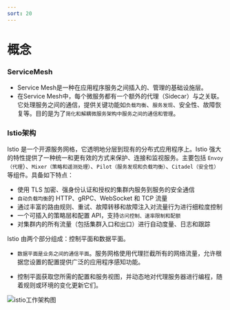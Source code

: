 ```yaml
---
sort: 20
---
```

# 概念

### ServiceMesh

- Service Mesh是一种在应用程序服务之间插入的、管理的基础设施层。 
- 在Service Mesh中，每个微服务都有一个额外的代理（Sidecar）与之关联。它处理服务之间的通信，提供关键功能如`负载均衡`、`服务发现`、安全性、故障恢复等。目的是为了`简化和解耦微服务架构中服务之间的通信和管理`。

###  Istio架构

Istio 是一个开源服务网格，它透明地分层到现有的分布式应用程序上。Istio 强大的特性提供了一种统一和更有效的方式来保护、连接和监视服务。主要包括 `Envoy（代理`）、`Mixer（策略和遥测处理）`、`Pilot（服务发现和负载均衡）`、`Citadel（安全性）`等组件。具备如下特点：

- 使用 TLS 加密、强身份认证和授权的集群内服务到服务的安全通信
- `自动负载均衡`的 HTTP、gRPC、WebSocket 和 TCP 流量
- 通过丰富的路由规则、重试、故障转移和故障注入对流量行为进行细粒度控制
- 一个可插入的策略层和配置 API，支持`访问控制、速率限制和配额`
- 对集群内的所有流量（包括集群入口和出口）进行自动度量、日志和跟踪

Istio 由两个部分组成：控制平面和数据平面。

- `数据平面是业务之间的通信平面`。服务网格使用代理拦截所有的网络流量，允许根据您设置的配置提供广泛的应用程序感知功能。 

- 控制平面获取您所需的配置和服务视图，并动态地对代理服务器进行编程，随着规则或环境的变化更新它们。

<img src="https://istio.io/latest/zh/about/service-mesh/service-mesh.svg" alt="istio工作架构图" />